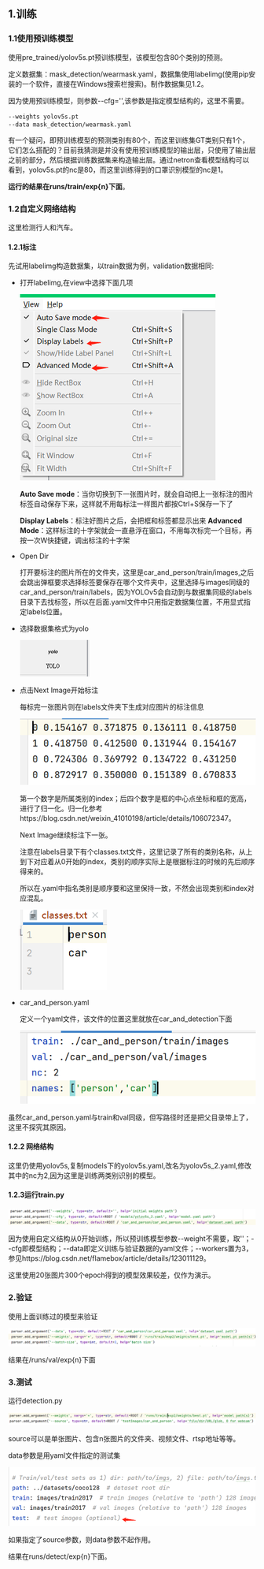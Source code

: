 ## 1.训练

### 1.1使用预训练模型

使用pre_trained/yolov5s.pt预训练模型，该模型包含80个类别的预测。

定义数据集：mask_detection/wearmask.yaml，数据集使用labelimg(使用pip安装的一个软件，直接在Windows搜索栏搜索)。制作数据集见1.2。

因为使用预训练模型，则参数--cfg='',该参数是指定模型结构的，这里不需要。

```
--weights yolov5s.pt
--data mask_detection/wearmask.yaml
```

有一个疑问，即预训练模型的预测类别有80个，而这里训练集GT类别只有1个，它们怎么搭配的？目前我猜测是并没有使用预训练模型的输出层，只使用了输出层之前的部分，然后根据训练数据集来构造输出层。通过netron查看模型结构可以看到，yolov5s.pt的nc是80，而这里训练得到的口罩识别模型的nc是1。

**运行的结果在runs/train/exp{n}下面**。

### 1.2自定义网络结构

这里检测行人和汽车。

#### 1.2.1标注

先试用labelimg构造数据集，以train数据为例，validation数据相同:

- 打开labelimg,在view中选择下面几项

  ![image-20220919152226192](images/image-20220919152226192.png)

  **Auto Save mode**：当你切换到下一张图片时，就会自动把上一张标注的图片标签自动保存下来，这样就不用每标注一样图片都按Ctrl+S保存一下了

  **Display Labels**：标注好图片之后，会把框和标签都显示出来
  **Advanced Mode**：这样标注的十字架就会一直悬浮在窗口，不用每次标完一个目标，再按一次W快捷键，调出标注的十字架

- Open Dir

  打开要标注的图片所在的文件夹，这里是car_and_person/train/images,之后会跳出弹框要求选择标签要保存在哪个文件夹中，这里选择与images同级的car_and_person/train/labels，因为YOLOv5会自动到与数据集同级的labels目录下去找标签，所以在后面.yaml文件中只用指定数据集位置，不用显式指定labels位置。

- 选择数据集格式为yolo

  ![image-20220919152948060](images/image-20220919152948060.png)

- 点击Next Image开始标注

  每标完一张图片则在labels文件夹下生成对应图片的标注信息

  ![image-20220919153705784](images/image-20220919153705784.png)

  第一个数字是所属类别的index；后四个数字是框的中心点坐标和框的宽高，进行了归一化。归一化参考https://blog.csdn.net/weixin_41010198/article/details/106072347。

  Next Image继续标注下一张。

  注意在labels目录下有个classes.txt文件，这里记录了所有的类别名称，从上到下对应着从0开始的index，类别的顺序实际上是根据标注的时候的先后顺序得来的。

  所以在.yaml中指名类别是顺序要和这里保持一致，不然会出现类别和index对应混乱。

  ![image-20220919154321190](images/image-20220919154321190.png)

- car_and_person.yaml

  定义一个yaml文件，该文件的位置这里就放在car_and_detection下面

  ![image-20220919154643420](images/image-20220919154643420.png)

虽然car_and_person.yaml与train和val同级，但写路径时还是把父目录带上了，这里不探究其原因。

#### 1.2.2 网络结构

这里仍使用yolov5s,复制models下的yolov5s.yaml,改名为yolov5s_2.yaml,修改其中的nc为2,因为这里是训练两类别识别的模型。

#### 1.2.3运行train.py

![image-20220919161448793](images/image-20220919161448793.png)

因为使用自定义结构从0开始训练，所以预训练模型参数--weight不需要，取''；--cfg即模型结构；--data即定义训练与验证数据的yaml文件；--workers置为3，参见https://blog.csdn.net/flamebox/article/details/123011129。

这里使用20张图片300个epoch得到的模型效果较差，仅作为演示。

### 2.验证

使用上面训练过的模型来验证

![image-20220919165019395](images/image-20220919165019395.png)

结果在/runs/val/exp{n}下面

### 3.测试

运行detection.py

![image-20220919165901199](images/image-20220919165901199.png)

source可以是单张图片、包含n张图片的文件夹、视频文件、rtsp地址等等。

data参数是用yaml文件指定的测试集

![image-20220919170259810](images/image-20220919170259810.png)

如果指定了source参数，则data参数不起作用。

结果在runs/detect/exp{n}下面。
